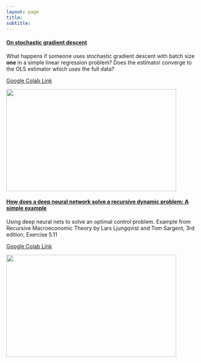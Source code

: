 ```yaml
---
layout: page
title: 
subtitle: 
---
```

>

#### <a href="https://github.com/Mekahou/Fun-Stuff/blob/main/codes/stochastic%20gradient%20descent/1%20Gradient%20Descent%20and%20Stochastic%20Gradient%20Descent.ipynb" target="_blank"> On stochastic gradient descent</a>

What happens if someone uses stochastic gradient descent with batch size **one** in a simple linear regression problem? Does the estimator converge to the OLS estimator which uses the full data? 

<a href="https://colab.research.google.com/drive/1o0Ds4FWpo8rEfHkKn0_8wkOZ6LMejkxL?usp=sharing" target="_blank"> Google Colab Link</a>

<img src="../docs/Webpage/Content/SGD_2nd.gif" width="450" height="270" class="center" >


#### <a href="https://github.com/Mekahou/Fun-Stuff/blob/main/codes/linear%20quadratic%20DP%20DNN/3.%20LQ_DP_DNN_Training_Main.ipynb" target="_blank"> How does a deep neural network solve a recursive dynamic problem: A simple example</a>

Using deep neural nets to solve an optimal control problem. Example from Recursive Macroeconomic Theory by Lars Ljungqvist and Tom Sargent, 3rd edition, Exercise 5.11 

<a href="https://colab.research.google.com/drive/1x3Q8KKvZ3y5_a8VyMAU0NJTRBomH8gPU?usp=sharing" target="_blank"> Google Colab Link</a>

<img src="../docs/Webpage/Content/u_hat.gif" width="450" height="270" class="center" >



